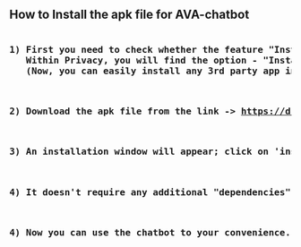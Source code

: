 <h2>How to Install the apk file for AVA-chatbot</h2>

<pre><h3>1) First you need to check whether the feature "Install Apps from Unknown Source" is turned on. If it is turned off, go to settings and search for Privacy.
   Within Privacy, you will find the option - "Install Apps from Unknown Source" with a toggle-switch. Tap on that toggle-switch to turn on the required feature.
   (Now, you can easily install any 3rd party app in addition to Google's Playstore)<h/3></pre>
<pre><h3>2) Download the apk file from the link -> <a href="https://drive.google.com/file/d/1mmYk41K4X_cT8UoFI_3QqSIIo8-MPWP1/view?usp=sharing">https://drive.google.com/file/d/1mmYk41K4X_cT8UoFI_3QqSIIo8-MPWP1/view?usp=sharing</a></pre></h3>
<pre><h3>3) An installation window will appear; click on 'install now' to install the apk on your device</pre></h3>
<pre><h3>4) It doesn't require any additional "dependencies" to install and use this chatbot as all the dependencies are already included inside the "build.gradle" file of android's JAVA source code.</pre></h3>
<pre><h3>4) Now you can use the chatbot to your convenience.</pre></h3>

